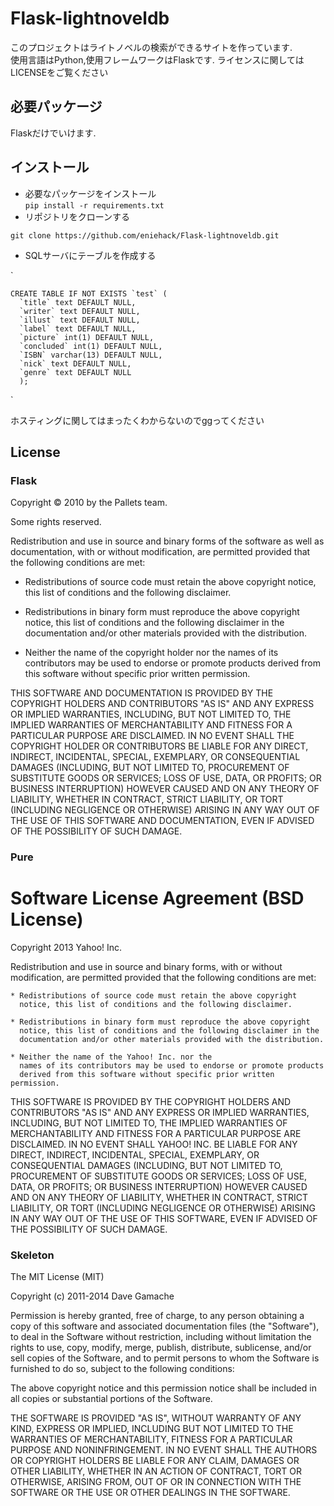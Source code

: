 # Flask-lightnoveldb
このプロジェクトはライトノベルの検索ができるサイトを作っています.  
使用言語はPython,使用フレームワークはFlaskです.
ライセンスに関してはLICENSEをご覧ください
## 必要パッケージ
Flaskだけでいけます.

## インストール
- 必要なパッケージをインストール  
`pip install -r requirements.txt`
- リポジトリをクローンする  

`git clone https://github.com/eniehack/Flask-lightnoveldb.git`

- SQLサーバにテーブルを作成する  

`

    CREATE TABLE IF NOT EXISTS `test` (
      `title` text DEFAULT NULL,
      `writer` text DEFAULT NULL,
      `illust` text DEFAULT NULL,
      `label` text DEFAULT NULL,
      `picture` int(1) DEFAULT NULL,
      `concluded` int(1) DEFAULT NULL,
      `ISBN` varchar(13) DEFAULT NULL,
      `nick` text DEFAULT NULL,
      `genre` text DEFAULT NULL
      );
`

ホスティングに関してはまったくわからないのでggってください

## License
### Flask

Copyright © 2010 by the Pallets team.

Some rights reserved.

Redistribution and use in source and binary forms of the software as
well as documentation, with or without modification, are permitted
provided that the following conditions are met:

* Redistributions of source code must retain the above copyright notice,
  this list of conditions and the following disclaimer.

* Redistributions in binary form must reproduce the above copyright
  notice, this list of conditions and the following disclaimer in the
  documentation and/or other materials provided with the distribution.

* Neither the name of the copyright holder nor the names of its
  contributors may be used to endorse or promote products derived from
  this software without specific prior written permission.

THIS SOFTWARE AND DOCUMENTATION IS PROVIDED BY THE COPYRIGHT HOLDERS AND
CONTRIBUTORS "AS IS" AND ANY EXPRESS OR IMPLIED WARRANTIES, INCLUDING,
BUT NOT LIMITED TO, THE IMPLIED WARRANTIES OF MERCHANTABILITY AND
FITNESS FOR A PARTICULAR PURPOSE ARE DISCLAIMED. IN NO EVENT SHALL THE
COPYRIGHT HOLDER OR CONTRIBUTORS BE LIABLE FOR ANY DIRECT, INDIRECT,
INCIDENTAL, SPECIAL, EXEMPLARY, OR CONSEQUENTIAL DAMAGES (INCLUDING, BUT
NOT LIMITED TO, PROCUREMENT OF SUBSTITUTE GOODS OR SERVICES; LOSS OF
USE, DATA, OR PROFITS; OR BUSINESS INTERRUPTION) HOWEVER CAUSED AND ON
ANY THEORY OF LIABILITY, WHETHER IN CONTRACT, STRICT LIABILITY, OR TORT
(INCLUDING NEGLIGENCE OR OTHERWISE) ARISING IN ANY WAY OUT OF THE USE OF
THIS SOFTWARE AND DOCUMENTATION, EVEN IF ADVISED OF THE POSSIBILITY OF
SUCH DAMAGE.

### Pure

Software License Agreement (BSD License)
========================================

Copyright 2013 Yahoo! Inc.

Redistribution and use in source and binary forms, with or without
modification, are permitted provided that the following conditions are met:

    * Redistributions of source code must retain the above copyright
      notice, this list of conditions and the following disclaimer.

    * Redistributions in binary form must reproduce the above copyright
      notice, this list of conditions and the following disclaimer in the
      documentation and/or other materials provided with the distribution.

    * Neither the name of the Yahoo! Inc. nor the
      names of its contributors may be used to endorse or promote products
      derived from this software without specific prior written permission.

THIS SOFTWARE IS PROVIDED BY THE COPYRIGHT HOLDERS AND CONTRIBUTORS "AS IS" AND
ANY EXPRESS OR IMPLIED WARRANTIES, INCLUDING, BUT NOT LIMITED TO, THE IMPLIED
WARRANTIES OF MERCHANTABILITY AND FITNESS FOR A PARTICULAR PURPOSE ARE
DISCLAIMED. IN NO EVENT SHALL YAHOO! INC. BE LIABLE FOR ANY
DIRECT, INDIRECT, INCIDENTAL, SPECIAL, EXEMPLARY, OR CONSEQUENTIAL DAMAGES
(INCLUDING, BUT NOT LIMITED TO, PROCUREMENT OF SUBSTITUTE GOODS OR SERVICES;
LOSS OF USE, DATA, OR PROFITS; OR BUSINESS INTERRUPTION) HOWEVER CAUSED AND
ON ANY THEORY OF LIABILITY, WHETHER IN CONTRACT, STRICT LIABILITY, OR TORT
(INCLUDING NEGLIGENCE OR OTHERWISE) ARISING IN ANY WAY OUT OF THE USE OF THIS
SOFTWARE, EVEN IF ADVISED OF THE POSSIBILITY OF SUCH DAMAGE.

### Skeleton



The MIT License (MIT)

Copyright (c) 2011-2014 Dave Gamache

Permission is hereby granted, free of charge, to any person obtaining a copy of this software and associated documentation files (the "Software"), to deal in the Software without restriction, including without limitation the rights to use, copy, modify, merge, publish, distribute, sublicense, and/or sell copies of the Software, and to permit persons to whom the Software is furnished to do so, subject to the following conditions:

The above copyright notice and this permission notice shall be included in all copies or substantial portions of the Software.

THE SOFTWARE IS PROVIDED "AS IS", WITHOUT WARRANTY OF ANY KIND, EXPRESS OR IMPLIED, INCLUDING BUT NOT LIMITED TO THE WARRANTIES OF MERCHANTABILITY, FITNESS FOR A PARTICULAR PURPOSE AND NONINFRINGEMENT. IN NO EVENT SHALL THE AUTHORS OR COPYRIGHT HOLDERS BE LIABLE FOR ANY CLAIM, DAMAGES OR OTHER LIABILITY, WHETHER IN AN ACTION OF CONTRACT, TORT OR OTHERWISE, ARISING FROM, OUT OF OR IN CONNECTION WITH THE SOFTWARE OR THE USE OR OTHER DEALINGS IN THE SOFTWARE.

